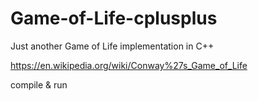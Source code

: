 # Game-of-Life-cplusplus
Just another Game of Life implementation in C++

https://en.wikipedia.org/wiki/Conway%27s_Game_of_Life

compile & run

